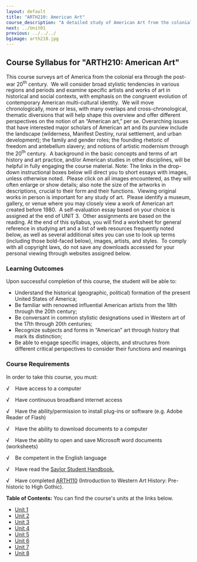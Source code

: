 ```yaml
---
layout: default
title: "ARTH210: American Art"
course_description: "A detailed study of American Art from the colonial era through the postwar twentieth century, with particular attention to the historical and cultural context of artwork in America."
next: ../Unit01
previous: ../../../
bgimage: arth210.jpg
---
```

Course Syllabus for "ARTH210: American Art"
-------------------------------------------

This course surveys art of America from the colonial era through the
post-war 20<sup>th</sup> century.  We will consider broad stylistic
tendencies in various regions and periods and examine specific artists
and works of art in historical and social contexts, with emphasis on the
congruent evolution of contemporary American multi-cultural identity. 
We will move chronologically, more or less, with many overlaps and
cross-chronological, thematic diversions that will help shape this
overview and offer different perspectives on the notion of an “American
art,” per se. Overarching issues that have interested major scholars of
American art and its purview include the landscape (wilderness, Manifest
Destiny, rural settlement, and urban development); the family and gender
roles; the founding rhetoric of freedom and antebellum slavery; and
notions of artistic modernism through the 20<sup>th</sup> century.  A
background in the basic concepts and terms of art history and art
practice, and/or American studies in other disciplines, will be helpful
in fully engaging the course material. Note: The links in the drop-down
instructional boxes below will direct you to short essays with images,
unless otherwise noted.  Please click on all images encountered, as they
will often enlarge or show details; also note the size of the artworks
in descriptions, crucial to their form and their functions.  Viewing
original works in person is important for any study of art.  Please
identify a museum, gallery, or venue where you may closely view a work
of American art created before 1980.  A self-evaluation essay based on
your choice is assigned at the end of UNIT 3.  Other assignments are
based on the reading. At the end of this syllabus, you will find a
worksheet for general reference in studying art and a list of web
resources frequently noted below, as well as several additional sites
you can use to look up terms (including those bold-faced below), images,
artists, and styles.  To comply with all copyright laws, do not save any
downloads accessed for your personal viewing through websites assigned
below.

### Learning Outcomes

Upon successful completion of this course, the student will be able to:

-   Understand the historical (geographic, political) formation of the
    present United States of America;
-   Be familiar with renowned influential American artists from the 18th
    through the 20th century;
-   Be conversant in common stylistic designations used in Western art
    of the 17th through 20th centuries;
-   Recognize subjects and forms in “American” art through history that
    mark its distinction;
-   Be able to engage specific images, objects, and structures from
    different critical perspectives to consider their functions and
    meanings

### Course Requirements

In order to take this course, you must:  
  
 √    Have access to a computer  
  
 √    Have continuous broadband internet access  
  
 √    Have the ability/permission to install plug-ins or software (e.g.
Adobe Reader of Flash)  
  
 √    Have the ability to download documents to a computer  
  
 √    Have the ability to open and save Microsoft word documents
(worksheets)  
  
 √    Be competent in the English language

√    Have read the [Saylor Student
Handbook.](http://www.saylor.org/site/wp-content/uploads/2012/05/Saylor-StudentHandbook.pdf)

√    Have completed
[ARTH110](http://www.saylor.org/courses/arth110/) (Introduction to
Western Art History: Pre-historic to High Gothic).  
  
**Table of Contents:** You can find the course's units at the links below.

- [Unit 1](https://legacy.saylor.org/arth210/Unit01/)
- [Unit 2](https://legacy.saylor.org/arth210/Unit02/)
- [Unit 3](https://legacy.saylor.org/arth210/Unit03/)
- [Unit 4](https://legacy.saylor.org/arth210/Unit04/)
- [Unit 5](https://legacy.saylor.org/arth210/Unit05/)
- [Unit 6](https://legacy.saylor.org/arth210/Unit06/)
- [Unit 7](https://legacy.saylor.org/arth210/Unit07/)
- [Unit 8](https://legacy.saylor.org/arth210/Unit08/)

